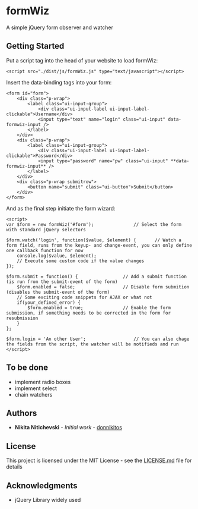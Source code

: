 # formWiz
A simple jQuery form observer and watcher


## Getting Started

Put a script tag into the head of your website to load formWiz:

	<script src="./dist/js/formWiz.js" type="text/javascript"></script>
	
Insert the data-binding tags into your form:

	<form id="form">
		<div class="p-wrap">
			<label class="ui-input-group">
				<div class="ui-input-label ui-input-label-clickable">Username</div>
				<input type="text" name="login" class="ui-input" data-formwiz-input />
			</label>
		</div>
		<div class="p-wrap">
			<label class="ui-input-group">
				<div class="ui-input-label ui-input-label-clickable">Password</div>
				<input type="password" name="pw" class="ui-input" **data-formwiz-input** />
			</label>
		</div>
		<div class="p-wrap submitrow">
			<button name="submit" class="ui-button">Submit</button>
		</div>
	</form>


And as the final step initiate the form wizard:

	<script>
	var $form = new formWiz('#form');				// Select the form with standard jQuery selectors
	
	$form.watch('login', function($value, $element) {		// Watch a form field, runs from the keyup- and change-event, you can only define one callback function for now
		console.log($value, $element);
		// Execute some custom code if the value changes
	});
	
	$form.submit = function() {					// Add a submit function (is run from the submit-event of the form)
		$form.enabled = false;					// Disable form submition (disables the submit-event of the form)
		// Some exciting code snippets for AJAX or what not
		if(your_defined_error) {
			$form.enabled = true;				// Enable the form submission, if something needs to be corrected in the form for resubmission
		}
	};
	
	$form.login = 'An other User';					// You can also chage the fields from the script, the watcher will be notifieds and run
	</script>


## To be done

- implement radio boxes
- implement select
- chain watchers

## Authors

* **Nikita Nitichevski** - *Initial work* - [donnikitos](http://donnikitos.com)


## License

This project is licensed under the MIT License - see the [LICENSE.md](LICENSE.md) file for details


## Acknowledgments

* jQuery Library widely used
